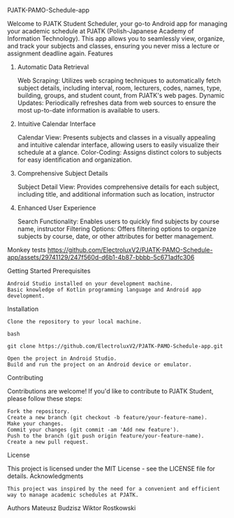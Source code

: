 PJATK-PAMO-Schedule-app 

Welcome to PJATK Student Scheduler, your go-to Android app for managing your academic schedule at PJATK (Polish-Japanese Academy of Information Technology). This app allows you to seamlessly view, organize, and track your subjects and classes, ensuring you never miss a lecture or assignment deadline again.
Features
1. Automatic Data Retrieval

    Web Scraping: Utilizes web scraping techniques to automatically fetch subject details, including interval, room, lecturers, codes, names, type, building, groups, and student count, from PJATK's web pages.
    Dynamic Updates: Periodically refreshes data from web sources to ensure the most up-to-date information is available to users.

2. Intuitive Calendar Interface

    Calendar View: Presents subjects and classes in a visually appealing and intuitive calendar interface, allowing users to easily visualize their schedule at a glance.
    Color-Coding: Assigns distinct colors to subjects for easy identification and organization.

3. Comprehensive Subject Details

    Subject Detail View: Provides comprehensive details for each subject, including title, and additional information such as location, instructor

4. Enhanced User Experience

    Search Functionality: Enables users to quickly find subjects by course name, instructor
    Filtering Options: Offers filtering options to organize subjects by course, date, or other attributes for better management.

Monkey tests
https://github.com/ElectroluxV2/PJATK-PAMO-Schedule-app/assets/29741129/247f560d-d6b1-4b87-bbbb-5c671adfc306

Getting Started
Prerequisites

    Android Studio installed on your development machine.
    Basic knowledge of Kotlin programming language and Android app development.

Installation

    Clone the repository to your local machine.

    bash

    git clone https://github.com/ElectroluxV2/PJATK-PAMO-Schedule-app.git

    Open the project in Android Studio.
    Build and run the project on an Android device or emulator.

Contributing

Contributions are welcome! If you'd like to contribute to PJATK Student, please follow these steps:

    Fork the repository.
    Create a new branch (git checkout -b feature/your-feature-name).
    Make your changes.
    Commit your changes (git commit -am 'Add new feature').
    Push to the branch (git push origin feature/your-feature-name).
    Create a new pull request.

License

This project is licensed under the MIT License - see the LICENSE file for details.
Acknowledgments

    This project was inspired by the need for a convenient and efficient way to manage academic schedules at PJATK.

Authors
Mateusz Budzisz
Wiktor Rostkowski
